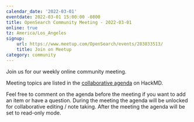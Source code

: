 ```yaml
---
calendar_date: '2022-03-01'
eventdate: 2022-03-01 15:00:00 -0800
title: OpenSearch Community Meeting - 2022-03-01
online: true
tz: America/Los_Angeles
signup:
    url: https://www.meetup.com/OpenSearch/events/283833513/
    title: Join on Meetup
category: community
---
```


Join us for our weekly online community meeting.

Meeting topics are listed in the [collaborative agenda](https://hackmd.io/@HmdZWaVnQU6M8icdvC5TwQ/rybC_vgkq) on HackMD.

Feel free to comment on the agenda before the meeting if you want to add an item or have a question.
During the meeting the agenda will be unlocked for collaborative editing / note taking. After the meeting the agenda will be set to read-only mode.
